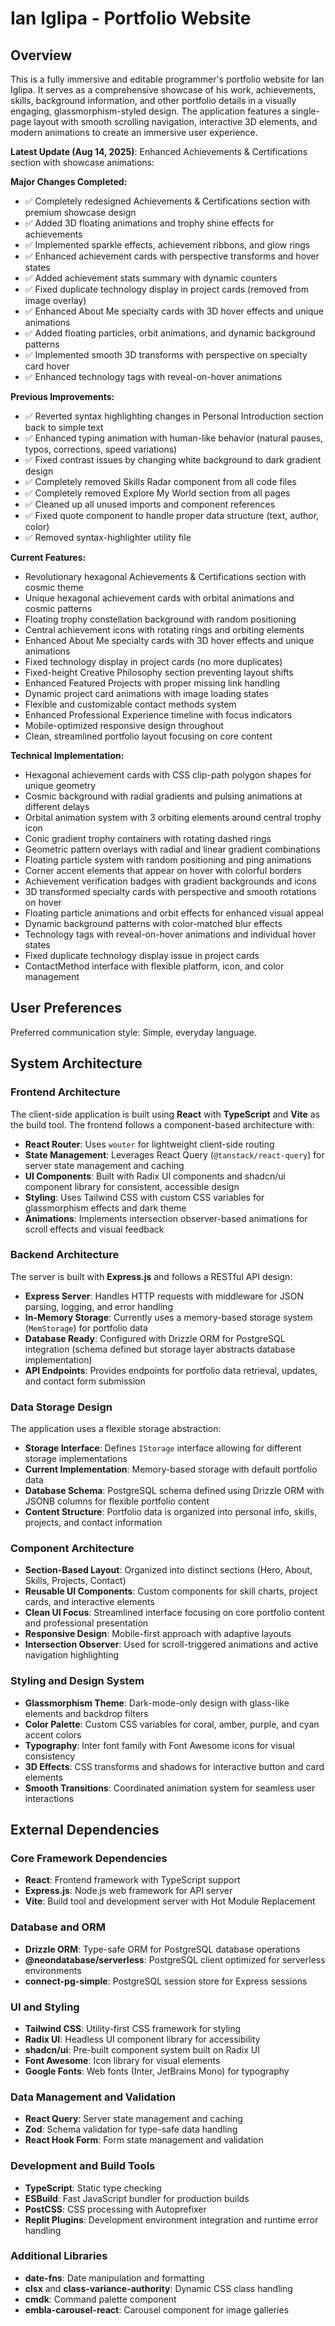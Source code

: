 # Ian Iglipa - Portfolio Website

## Overview

This is a fully immersive and editable programmer's portfolio website for Ian Iglipa. It serves as a comprehensive showcase of his work, achievements, skills, background information, and other portfolio details in a visually engaging, glassmorphism-styled design. The application features a single-page layout with smooth scrolling navigation, interactive 3D elements, and modern animations to create an immersive user experience.

**Latest Update (Aug 14, 2025)**: Enhanced Achievements & Certifications section with showcase animations:

**Major Changes Completed:**
- ✅ Completely redesigned Achievements & Certifications section with premium showcase design
- ✅ Added 3D floating animations and trophy shine effects for achievements
- ✅ Implemented sparkle effects, achievement ribbons, and glow rings
- ✅ Enhanced achievement cards with perspective transforms and hover states
- ✅ Added achievement stats summary with dynamic counters
- ✅ Fixed duplicate technology display in project cards (removed from image overlay)
- ✅ Enhanced About Me specialty cards with 3D hover effects and unique animations
- ✅ Added floating particles, orbit animations, and dynamic background patterns
- ✅ Implemented smooth 3D transforms with perspective on specialty card hover
- ✅ Enhanced technology tags with reveal-on-hover animations

**Previous Improvements:**
- ✅ Reverted syntax highlighting changes in Personal Introduction section back to simple text
- ✅ Enhanced typing animation with human-like behavior (natural pauses, typos, corrections, speed variations)
- ✅ Fixed contrast issues by changing white background to dark gradient design
- ✅ Completely removed Skills Radar component from all code files
- ✅ Completely removed Explore My World section from all pages
- ✅ Cleaned up all unused imports and component references
- ✅ Fixed quote component to handle proper data structure (text, author, color)
- ✅ Removed syntax-highlighter utility file

**Current Features:**
- Revolutionary hexagonal Achievements & Certifications section with cosmic theme
- Unique hexagonal achievement cards with orbital animations and cosmic patterns
- Floating trophy constellation background with random positioning
- Central achievement icons with rotating rings and orbiting elements
- Enhanced About Me specialty cards with 3D hover effects and unique animations
- Fixed technology display in project cards (no more duplicates)
- Fixed-height Creative Philosophy section preventing layout shifts
- Enhanced Featured Projects with proper missing link handling
- Dynamic project card animations with image loading states
- Flexible and customizable contact methods system
- Enhanced Professional Experience timeline with focus indicators
- Mobile-optimized responsive design throughout
- Clean, streamlined portfolio layout focusing on core content

**Technical Implementation:**
- Hexagonal achievement cards with CSS clip-path polygon shapes for unique geometry
- Cosmic background with radial gradients and pulsing animations at different delays
- Orbital animation system with 3 orbiting elements around central trophy icon
- Conic gradient trophy containers with rotating dashed rings
- Geometric pattern overlays with radial and linear gradient combinations
- Floating particle system with random positioning and ping animations
- Corner accent elements that appear on hover with colorful borders
- Achievement verification badges with gradient backgrounds and icons
- 3D transformed specialty cards with perspective and smooth rotations on hover
- Floating particle animations and orbit effects for enhanced visual appeal
- Dynamic background patterns with color-matched blur effects
- Technology tags with reveal-on-hover animations and individual hover states
- Fixed duplicate technology display issue in project cards
- ContactMethod interface with flexible platform, icon, and color management

## User Preferences

Preferred communication style: Simple, everyday language.

## System Architecture

### Frontend Architecture
The client-side application is built using **React** with **TypeScript** and **Vite** as the build tool. The frontend follows a component-based architecture with:
- **React Router**: Uses `wouter` for lightweight client-side routing
- **State Management**: Leverages React Query (`@tanstack/react-query`) for server state management and caching
- **UI Components**: Built with Radix UI components and shadcn/ui component library for consistent, accessible design
- **Styling**: Uses Tailwind CSS with custom CSS variables for glassmorphism effects and dark theme
- **Animations**: Implements intersection observer-based animations for scroll effects and visual feedback

### Backend Architecture
The server is built with **Express.js** and follows a RESTful API design:
- **Express Server**: Handles HTTP requests with middleware for JSON parsing, logging, and error handling
- **In-Memory Storage**: Currently uses a memory-based storage system (`MemStorage`) for portfolio data
- **Database Ready**: Configured with Drizzle ORM for PostgreSQL integration (schema defined but storage layer abstracts database implementation)
- **API Endpoints**: Provides endpoints for portfolio data retrieval, updates, and contact form submission

### Data Storage Design
The application uses a flexible storage abstraction:
- **Storage Interface**: Defines `IStorage` interface allowing for different storage implementations
- **Current Implementation**: Memory-based storage with default portfolio data
- **Database Schema**: PostgreSQL schema defined using Drizzle ORM with JSONB columns for flexible portfolio content
- **Content Structure**: Portfolio data is organized into personal info, skills, projects, and contact information

### Component Architecture
- **Section-Based Layout**: Organized into distinct sections (Hero, About, Skills, Projects, Contact)
- **Reusable UI Components**: Custom components for skill charts, project cards, and interactive elements
- **Clean UI Focus**: Streamlined interface focusing on core portfolio content and professional presentation
- **Responsive Design**: Mobile-first approach with adaptive layouts
- **Intersection Observer**: Used for scroll-triggered animations and active navigation highlighting

### Styling and Design System
- **Glassmorphism Theme**: Dark-mode-only design with glass-like elements and backdrop filters
- **Color Palette**: Custom CSS variables for coral, amber, purple, and cyan accent colors
- **Typography**: Inter font family with Font Awesome icons for visual consistency
- **3D Effects**: CSS transforms and shadows for interactive button and card elements
- **Smooth Transitions**: Coordinated animation system for seamless user interactions

## External Dependencies

### Core Framework Dependencies
- **React**: Frontend framework with TypeScript support
- **Express.js**: Node.js web framework for API server
- **Vite**: Build tool and development server with Hot Module Replacement

### Database and ORM
- **Drizzle ORM**: Type-safe ORM for PostgreSQL database operations
- **@neondatabase/serverless**: PostgreSQL client optimized for serverless environments
- **connect-pg-simple**: PostgreSQL session store for Express sessions

### UI and Styling
- **Tailwind CSS**: Utility-first CSS framework for styling
- **Radix UI**: Headless UI component library for accessibility
- **shadcn/ui**: Pre-built component system built on Radix UI
- **Font Awesome**: Icon library for visual elements
- **Google Fonts**: Web fonts (Inter, JetBrains Mono) for typography

### Data Management and Validation
- **React Query**: Server state management and caching
- **Zod**: Schema validation for type-safe data handling
- **React Hook Form**: Form state management and validation

### Development and Build Tools
- **TypeScript**: Static type checking
- **ESBuild**: Fast JavaScript bundler for production builds
- **PostCSS**: CSS processing with Autoprefixer
- **Replit Plugins**: Development environment integration and runtime error handling

### Additional Libraries
- **date-fns**: Date manipulation and formatting
- **clsx** and **class-variance-authority**: Dynamic CSS class handling
- **cmdk**: Command palette component
- **embla-carousel-react**: Carousel component for image galleries